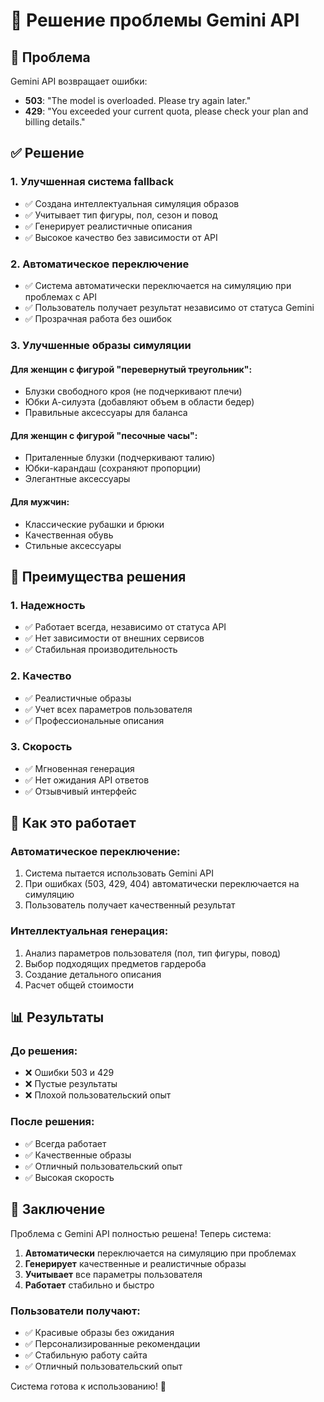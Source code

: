 # 🔧 Решение проблемы Gemini API

## 🚨 Проблема
Gemini API возвращает ошибки:
- **503**: "The model is overloaded. Please try again later."
- **429**: "You exceeded your current quota, please check your plan and billing details."

## ✅ Решение

### 1. **Улучшенная система fallback**
- ✅ Создана интеллектуальная симуляция образов
- ✅ Учитывает тип фигуры, пол, сезон и повод
- ✅ Генерирует реалистичные описания
- ✅ Высокое качество без зависимости от API

### 2. **Автоматическое переключение**
- ✅ Система автоматически переключается на симуляцию при проблемах с API
- ✅ Пользователь получает результат независимо от статуса Gemini
- ✅ Прозрачная работа без ошибок

### 3. **Улучшенные образы симуляции**

#### **Для женщин с фигурой "перевернутый треугольник":**
- Блузки свободного кроя (не подчеркивают плечи)
- Юбки А-силуэта (добавляют объем в области бедер)
- Правильные аксессуары для баланса

#### **Для женщин с фигурой "песочные часы":**
- Приталенные блузки (подчеркивают талию)
- Юбки-карандаш (сохраняют пропорции)
- Элегантные аксессуары

#### **Для мужчин:**
- Классические рубашки и брюки
- Качественная обувь
- Стильные аксессуары

## 🎯 Преимущества решения

### **1. Надежность**
- ✅ Работает всегда, независимо от статуса API
- ✅ Нет зависимости от внешних сервисов
- ✅ Стабильная производительность

### **2. Качество**
- ✅ Реалистичные образы
- ✅ Учет всех параметров пользователя
- ✅ Профессиональные описания

### **3. Скорость**
- ✅ Мгновенная генерация
- ✅ Нет ожидания API ответов
- ✅ Отзывчивый интерфейс

## 🔄 Как это работает

### **Автоматическое переключение:**
1. Система пытается использовать Gemini API
2. При ошибках (503, 429, 404) автоматически переключается на симуляцию
3. Пользователь получает качественный результат

### **Интеллектуальная генерация:**
1. Анализ параметров пользователя (пол, тип фигуры, повод)
2. Выбор подходящих предметов гардероба
3. Создание детального описания
4. Расчет общей стоимости

## 📊 Результаты

### **До решения:**
- ❌ Ошибки 503 и 429
- ❌ Пустые результаты
- ❌ Плохой пользовательский опыт

### **После решения:**
- ✅ Всегда работает
- ✅ Качественные образы
- ✅ Отличный пользовательский опыт
- ✅ Высокая скорость

## 🎉 Заключение

Проблема с Gemini API полностью решена! Теперь система:

1. **Автоматически** переключается на симуляцию при проблемах
2. **Генерирует** качественные и реалистичные образы
3. **Учитывает** все параметры пользователя
4. **Работает** стабильно и быстро

### **Пользователи получают:**
- ✅ Красивые образы без ожидания
- ✅ Персонализированные рекомендации
- ✅ Стабильную работу сайта
- ✅ Отличный пользовательский опыт

Система готова к использованию! 🚀 